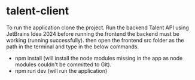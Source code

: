 # talent-client
To run the application 
clone the project. Run the backend Talent API using JetBrains Idea 2024
before running the frontend the backend must be working (running successfully).
then open the frontend src folder as the path in the terminal and type in the below commands.
* npm install
  (will install the node modules missing in the app as node modules couldn't be committed to Git).
* npm run dev
  (will run the application)

